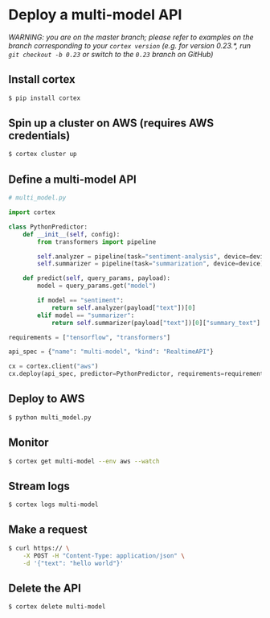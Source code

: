 # Deploy a multi-model API

_WARNING: you are on the master branch; please refer to examples on the branch corresponding to your `cortex version` (e.g. for version 0.23.*, run `git checkout -b 0.23` or switch to the `0.23` branch on GitHub)_

## Install cortex

```bash
$ pip install cortex
```

## Spin up a cluster on AWS (requires AWS credentials)

```bash
$ cortex cluster up
```

## Define a multi-model API

```python
# multi_model.py

import cortex

class PythonPredictor:
    def __init__(self, config):
        from transformers import pipeline

        self.analyzer = pipeline(task="sentiment-analysis", device=device)
        self.summarizer = pipeline(task="summarization", device=device)

    def predict(self, query_params, payload):
        model = query_params.get("model")

        if model == "sentiment":
            return self.analyzer(payload["text"])[0]
        elif model == "summarizer":
            return self.summarizer(payload["text"])[0]["summary_text"]

requirements = ["tensorflow", "transformers"]

api_spec = {"name": "multi-model", "kind": "RealtimeAPI"}

cx = cortex.client("aws")
cx.deploy(api_spec, predictor=PythonPredictor, requirements=requirements)
```

## Deploy to AWS

```bash
$ python multi_model.py
```

## Monitor

```bash
$ cortex get multi-model --env aws --watch
```

## Stream logs

```bash
$ cortex logs multi-model
```

## Make a request

```bash
$ curl https:// \
    -X POST -H "Content-Type: application/json" \
    -d '{"text": "hello world"}'
```

## Delete the API

```bash
$ cortex delete multi-model
```
